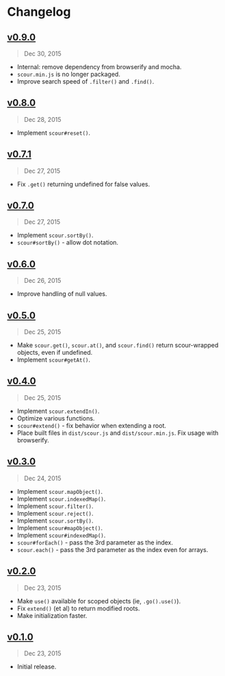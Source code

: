 # Changelog

## [v0.9.0]
> Dec 30, 2015

- Internal: remove dependency from browserify and mocha.
- `scour.min.js` is no longer packaged.
- Improve search speed of `.filter()` and `.find()`.

## [v0.8.0]
> Dec 28, 2015

- Implement `scour#reset()`.

## [v0.7.1]
> Dec 27, 2015

- Fix `.get()` returning undefined for false values.

## [v0.7.0]
> Dec 27, 2015

- Implement `scour.sortBy()`.
- `scour#sortBy()` - allow dot notation.

## [v0.6.0]
> Dec 26, 2015

- Improve handling of null values.

## [v0.5.0]
> Dec 25, 2015

- Make `scour.get()`, `scour.at()`, and `scour.find()` return scour-wrapped objects, even if undefined.
- Implement `scour#getAt()`.

## [v0.4.0]
> Dec 25, 2015

- Implement `scour.extendIn()`.
- Optimize various functions.
- `scour#extend()` - fix behavior when extending a root.
- Place built files in `dist/scour.js` and `dist/scour.min.js`.
 Fix usage with browserify.

## [v0.3.0]
> Dec 24, 2015

- Implement `scour.mapObject()`.
- Implement `scour.indexedMap()`.
- Implement `scour.filter()`.
- Implement `scour.reject()`.
- Implement `scour.sortBy()`.
- Implement `scour#mapObject()`.
- Implement `scour#indexedMap()`.
- `scour#forEach()` - pass the 3rd parameter as the index.
- `scour.each()` - pass the 3rd parameter as the index even for arrays.

## [v0.2.0]
> Dec 23, 2015

- Make `use()` available for scoped objects (ie, `.go().use()`).
- Fix `extend()` (et al) to return modified roots.
- Make initialization faster.

## [v0.1.0]
> Dec 23, 2015

- Initial release.

[v0.1.0]: https://github.com/rstacruz/scour/compare/v0.0.0...v0.1.0
[v0.2.0]: https://github.com/rstacruz/scour/compare/v0.1.0...v0.2.0
[v0.3.0]: https://github.com/rstacruz/scour/compare/v0.2.0...v0.3.0
[v0.4.0]: https://github.com/rstacruz/scour/compare/v0.3.0...v0.4.0
[v0.5.0]: https://github.com/rstacruz/scour/compare/v0.4.0...v0.5.0
[v0.6.0]: https://github.com/rstacruz/scour/compare/v0.5.0...v0.6.0
[v0.7.0]: https://github.com/rstacruz/scour/compare/v0.6.0...v0.7.0
[v0.7.1]: https://github.com/rstacruz/scour/compare/v0.7.0...v0.7.1
[v0.8.0]: https://github.com/rstacruz/scour/compare/v0.7.1...v0.8.0
[v0.9.0]: https://github.com/rstacruz/scour/compare/v0.8.0...v0.9.0
